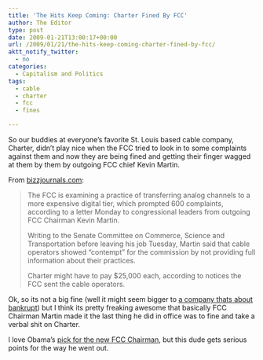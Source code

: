 ```yaml
---
title: 'The Hits Keep Coming: Charter Fined By FCC'
author: The Editor
type: post
date: 2009-01-21T13:00:17+00:00
url: /2009/01/21/the-hits-keep-coming-charter-fined-by-fcc/
aktt_notify_twitter:
  - no
categories:
  - Capitalism and Politics
tags:
  - cable
  - charter
  - fcc
  - fines

---
```

So our buddies at everyone&#8217;s favorite St. Louis based cable company, Charter, didn&#8217;t play nice when the FCC tried to look in to some complaints against them and now they are being fined and getting their finger wagged at them by them by outgoing FCC chief Kevin Martin.

From [bizzjournals.com][1]:

> The FCC is examining a practice of transferring analog channels to a more expensive digital tier, which prompted 600 complaints, according to a letter Monday to congressional leaders from outgoing FCC Chairman Kevin Martin.
> 
> Writing to the Senate Committee on Commerce, Science and Transportation before leaving his job Tuesday, Martin said that cable operators showed &#8220;contempt&#8221; for the commission by not providing full information about their practices.
> 
> Charter might have to pay $25,000 each, according to notices the FCC sent the cable operators.

Ok, so its not a big fine (well it might seem bigger to [a company thats about bankrupt][2]) but I think its pretty freaking awesome that basically FCC Chairman Martin made it the last thing he did in office was to fine and take a verbal shit on Charter.

I love Obama&#8217;s [pick for the new FCC Chairman][3], but this dude gets serious points for the way he went out.

 [1]: http://www.bizjournals.com/stlouis/stories/2009/01/19/daily23.html
 [2]: http://punchingkitty.com/2009/01/19/charter-close-to-filing-for-bankruptcy/
 [3]: http://arstechnica.com/news.ars/post/20090113-obamas-fcc-chairman-pick-hailed-by-reform-groups.html